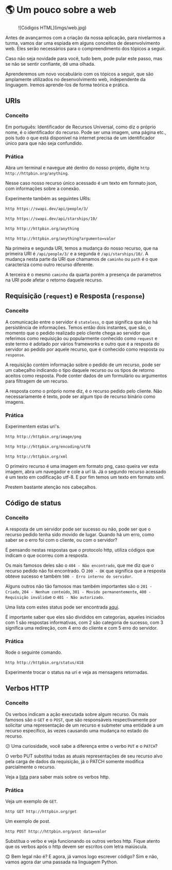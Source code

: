 # 🌎 Um pouco sobre a web

<figure markdown>
  ![Códigos HTML](imgs/web.jpg)
  <figcaption></figcaption>
</figure>

Antes de avançarmos com a criação da nossa aplicação, para nivelarmos a turma, vamos dar uma espiada em alguns conceitos de desenvolvimento web. Eles serão necessários para o compreendimento dos tópicos a seguir.

Caso não seja novidade para você, tudo bem, pode pular este passo, mas se não se sentir confiante, dê uma olhada.

Aprenderemos um novo vocabulário com os tópicos a seguir, que são amplamente utilizados no desenvolvimento web, independente da linguagem. Iremos aprende-los de forma teórica e prática.

## URIs

### Conceito

Em português: Identificador de Recursos Universal, como diz o próprio nome, é o identificador do recurso. Pode ser uma imagem, uma página etc., pois tudo o que está disponível na internet precisa de um identificador único para que não seja confundido.

### Prática

Abra um terminal e navegue até dentro do nosso projeto, digite `http http://httpbin.org/anything`.

Nesse caso nosso recurso único acessado é um texto em formato json, com informações sobre a conexão.

Experimente também as seguintes URIs:

`http https://swapi.dev/api/people/3/`

`http https://swapi.dev/api/starships/10/`

`http http://httpbin.org/anything`

`http http://httpbin.org/anything?argumento=valor`

Na primeira e segunda URI, temos a mudança do nosso recurso, que na primeira URI é `/api/people/3/` e a segunda é `/api/starships/10/`. A mudança nesta parte da URI que chamamos de `caminho` ou `path` é o que caracteriza como outro recurso diferente.

A terceira é o mesmo `caminho` da quarta porém a presença de parametros na URI pode afetar o retorno daquele recurso.

## Requisição (`request`) e Resposta (`response`)

### Conceito

A comunicação entre o servidor é `stateless`, o que significa que não há persistência de informações. Temos então dois instantes, que são, o momento que o pedido realizado pelo cliente chega ao servidor que referimos como requisição ou popularmente conhecido como `request` e este termo é adotado por vários frameworks e outro que é a resposta do servidor ao pedido por aquele recurso, que é conhecido como resposta ou `response`.

A requisição contém informação sobre o pedido de um recurso, pode ser um cabeçalho indicando o tipo daquele recurso ou os tipos de retorno aceitos como resposta. Pode conter dados de um formulário ou argumentos para filtragem de um recurso.

A resposta como o próprio nome diz, é o recurso pedido pelo cliente. Não necessariamente é texto, pode ser algum tipo de recurso binário como imagens.

### Prática

Experimentem estas uri's.

`http http://httpbin.org/image/png`

`http http://httpbin.org/encoding/utf8`

`http http://httpbin.org/xml`

O primeiro recurso é uma imagem em formato png, caso queira ver esta imagem, abra um navegador e cole a url lá. Já o segundo recurso acessado é um texto em codificação utf-8. E por fim temos um texto em formato xml.

Prestem bastante atenção nos cabeçalhos.

## Código de status

### Conceito

A resposta de um servidor pode ser sucesso ou não, pode ser que o recurso pedido tenha sido movido de lugar. Quando há um erro, como saber se o erro foi com o cliente, ou com o servidor?

É pensando nestas respostas que o protocolo http, utiliza códigos que indicam o que ocorreu com a resposta.

Os mais famosos deles são o `404 - Não encontrado`, que me diz que o recurso pedido não foi encontrado. O `200 - OK` que significa que a resposta obteve sucesso e também `500 - Erro interno do servidor`.

Alguns outros não tão famosos mas também importantes são o `201 - Criado`, `204 - Nenhum conteúdo`, `301 - Movido permanentemente`, `400 - Requisição inválida`e o `401 - Não autorizado`.

Uma lista com estes status pode ser encontrada [aqui](https://developer.mozilla.org/pt-BR/docs/Web/HTTP/Status).

É importante saber que eles são divididos em categorias, aqueles iniciados com 1 são respostas informativas, com 2 são categoria de sucesso, com 3 significa uma redireção, com 4 erro do cliente e com 5 erro do servidor.


### Prática

Rode o seguinte comando.

`http http://httpbin.org/status/418`

Experimente trocar o status na uri e veja as mensagens retornadas.

## Verbos HTTP

### Conceito

Os verbos indicam a ação executada sobre algum recurso. Os mais famosos são o `GET` e o `POST`, que são responsáveis respectivamente por solicitar uma representação de um recurso e submeter uma entidade a um recurso específico, às vezes causando uma mudança no estado do recurso.

😕 Uma curiosidade, você sabe a diferença entre o verbo `PUT` e o `PATCH`?

O verbo PUT substitui todas as atuais representações de seu recurso alvo pela carga de dados da requisição, já o PATCH somente modifica parcialmente o recurso.

Veja a [lista](https://developer.mozilla.org/pt-BR/docs/Web/HTTP/Methods) para saber mais sobre os verbos http.

### Prática

Veja um exemplo de `GET`.

`http GET http://httpbin.org/get`

Um exemplo de post.

`http POST http://httpbin.org/post data=valor`

Substitua o verbo e veja funcionando os outros verbos http. Fique atento que os verbos após o http devem ser escritos com letra maiúscula.

😊 Bem legal não é? E agora, já vamos logo escrever código? Sim e não, vamos agora dar uma passada na linguagem Python.
